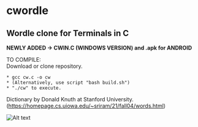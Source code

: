 # cwordle
Wordle clone for Terminals in C 
-
**NEWLY ADDED -> CWIN.C (WINDOWS VERSION) and .apk for ANDROID**

TO COMPILE:  
Download or clone repository.

    * gcc cw.c -o cw  
    * (Alternatively, use script "bash build.sh")
    * "./cw" to execute.
    
Dictionary by Donald Knuth at Stanford University. 
(https://homepage.cs.uiowa.edu/~sriram/21/fall04/words.html)

![Alt text](cwordle.jpg?raw=true "Demo")
